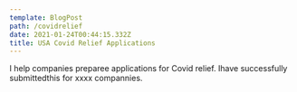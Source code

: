 ```yaml
---
template: BlogPost
path: /covidrelief
date: 2021-01-24T00:44:15.332Z
title: USA Covid Relief Applications
---
```

I help companies preparee  applications for Covid relief. Ihave successfully submittedthis for xxxx compannies.
